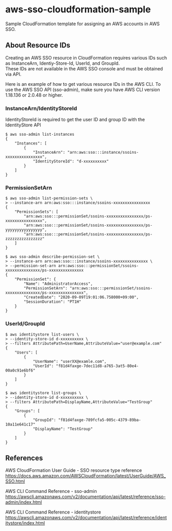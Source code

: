 # aws-sso-cloudformation-sample
Sample CloudFormation template for assigning an AWS accounts in AWS SSO.

## About Resource IDs
Creating an AWS SSO resource in CloudFormation requires various IDs such as InstanceArn, Identiy-Store-Id, UserId, and GroupId.  
These IDs are not available in the AWS SSO console and must be obtained via API.  

Here is an example of how to get various resource IDs in the AWS CLI.
To use the AWS SSO API (sso-admin), make sure you have AWS CLI version 1.18.136 or 2.0.48 or higher.

### InstanceArn/IdentityStoreId
IdentityStoreId is required to get the user ID and group ID with the IdentityStore API

```shell
$ aws sso-admin list-instances
{
    "Instances": [
        {
            "InstanceArn": "arn:aws:sso:::instance/ssoins-xxxxxxxxxxxxxxxx",
            "IdentityStoreId": "d-xxxxxxxxxx"
        }
    ]
}
```

### PermissionSetArn
```shell
$ aws sso-admin list-permission-sets \
> --instance-arn arn:aws:sso:::instance/ssoins-xxxxxxxxxxxxxxxx 
{
    "PermissionSets": [
        "arn:aws:sso:::permissionSet/ssoins-xxxxxxxxxxxxxxxx/ps-xxxxxxxxxxxxxxxx",
        "arn:aws:sso:::permissionSet/ssoins-xxxxxxxxxxxxxxxx/ps-yyyyyyyyyyyyyyyy",
        "arn:aws:sso:::permissionSet/ssoins-xxxxxxxxxxxxxxxx/ps-zzzzzzzzzzzzzzzz"
    ]
}

$ aws sso-admin describe-permission-set \
> --instance-arn arn:aws:sso:::instance/ssoins-xxxxxxxxxxxxxxx \
> --permission-set-arn arn:aws:sso:::permissionSet/ssoins-xxxxxxxxxxxxxxx/ps-xxxxxxxxxxxxxxx
{
    "PermissionSet": {
        "Name": "AdministratorAccess",
        "PermissionSetArn": "arn:aws:sso:::permissionSet/ssoins-xxxxxxxxxxxxxxx/ps-xxxxxxxxxxxxxxx",
        "CreatedDate": "2020-09-09T19:01:06.758000+09:00",
        "SessionDuration": "PT1H"
    }
}
```

### UserId/GroupId
```shell
$ aws identitystore list-users \
> --identity-store-id d-xxxxxxxxxx \
> --filters AttributePath=UserName,AttributeValue="user@example.com"
{
    "Users": [
        {
            "UserName": "userXX@examle.com",
            "UserId": "f81d4faxge-7dec11d8-a765-3at5-80e4-00a0c91e6bf6"
        }
    ]
}

$ aws identitystore list-groups \
> --identity-store-id d-xxxxxxxxxx \
> --filters AttributePath=DisplayName,AttributeValue="TestGroup"
{
    "Groups": [
        {
            "GroupId": "f81d4faxge-789fcfa5-005c-4379-89ba-10a11e641c17"
            "DisplayName": "TestGroup"
        }
    ]
}
```

## References
AWS CloudFormation User Guide - SSO resource type reference  
https://docs.aws.amazon.com/AWSCloudFormation/latest/UserGuide/AWS_SSO.html

AWS CLI Command Reference - sso-admin  
https://awscli.amazonaws.com/v2/documentation/api/latest/reference/sso-admin/index.html

AWS CLI Command Reference - identitystore  
https://awscli.amazonaws.com/v2/documentation/api/latest/reference/identitystore/index.html
